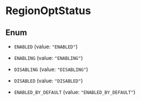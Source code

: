 

# RegionOptStatus

## Enum


* `ENABLED` (value: `"ENABLED"`)

* `ENABLING` (value: `"ENABLING"`)

* `DISABLING` (value: `"DISABLING"`)

* `DISABLED` (value: `"DISABLED"`)

* `ENABLED_BY_DEFAULT` (value: `"ENABLED_BY_DEFAULT"`)



